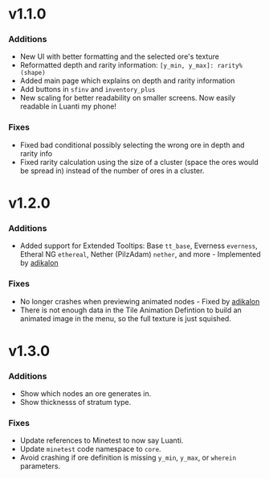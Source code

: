 # v1.1.0
### Additions
* New UI with better formatting and the selected ore's texture
* Reformatted depth and rarity information: `[y_min, y_max]: rarity%  (shape)`
* Added main page which explains on depth and rarity information
* Add buttons in `sfinv` and `inventory_plus`
* New scaling for better readability on smaller screens. Now easily readable in Luanti my phone!
### Fixes
* Fixed bad conditional possibly selecting the wrong ore in depth and rarity info
* Fixed rarity calculation using the size of a cluster (space the ores would be spread in) instead of the number of ores in a cluster.

# v1.2.0
### Additions
* Added support for Extended Tooltips: Base `tt_base`, Everness `everness`, Etheral NG `ethereal`, Nether (PilzAdam) `nether`, and more - Implemented by [adikalon](https://github.com/adikalon)
### Fixes
* No longer crashes when previewing animated nodes - Fixed by [adikalon](https://github.com/adikalon)
* There is not enough data in the Tile Animation Defintion to build an animated image in the menu, so the full texture is just squished.

# v1.3.0
### Additions
* Show which nodes an ore generates in. 
* Show thicknesss of stratum type.
### Fixes
* Update references to Minetest to now say Luanti.
* Update `minetest` code namespace to `core`.
* Avoid crashing if ore definition is missing `y_min`, `y_max`, or `wherein` parameters.
